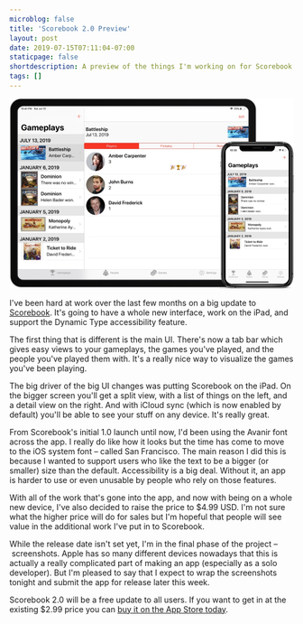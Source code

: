 ```yaml
---
microblog: false
title: 'Scorebook 2.0 Preview'
layout: post
date: 2019-07-15T07:11:04-07:00
staticpage: false
shortdescription: A preview of the things I'm working on for Scorebook 2.0, which is coming soon.
tags: []
---
```

![](assets/scorebook-2-preview.jpeg)

I've been hard at work over the last few months on a big update to [Scorebook](https://taphouse.io/scorebook). It's going to have a whole new interface, work on the iPad, and support the Dynamic Type accessibility feature.

The first thing that is different is the main UI. There's now a tab bar which gives easy views to your gameplays, the games you've played, and the people you've played them with. It's a really nice way to visualize the games you've been playing.

The big driver of the big UI changes was putting Scorebook on the iPad. On the bigger screen you'll get a split view, with a list of things on the left, and a detail view on the right. And with iCloud sync (which is now enabled by default) you'll be able to see your stuff on any device. It's really great.

From Scorebook's initial 1.0 launch until now, I'd been using the Avanir font across the app. I really do like how it looks but the time has come to move to the iOS system font – called San Francisco. The main reason I did this is because I wanted to support users who like the text to be a bigger (or smaller) size than the default. Accessibility is a big deal. Without it, an app is harder to use or even unusable by people who rely on those features.

With all of the work that's gone into the app, and now with being on a whole new device, I've also decided to raise the price to $4.99 USD. I'm not sure what the higher price will do for sales but I'm hopeful that people will see value in the additional work I've put in to Scorebook.

While the release date isn't set yet, I'm in the final phase of the project – screenshots. Apple has so many different devices nowadays that this is actually a really complicated part of making an app (especially as a solo developer). But I'm pleased to say that I expect to wrap the screenshots tonight and submit the app for release later this week.

Scorebook 2.0 will be a free update to all users. If you want to get in at the existing $2.99 price you can [buy it on the App Store today](https://apps.apple.com/us/app/scorebook-game-journal/id897584352?mt=8). 